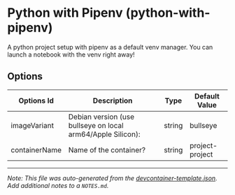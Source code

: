 
# Python with Pipenv (python-with-pipenv)

A python project setup with pipenv as a default venv manager. You can launch a notebook with the venv right away!

## Options

| Options Id | Description | Type | Default Value |
|-----|-----|-----|-----|
| imageVariant | Debian version (use bullseye on local arm64/Apple Silicon): | string | bullseye |
| containerName | Name of the container? | string | project-project |



---

_Note: This file was auto-generated from the [devcontainer-template.json](https://github.com/metinsenturk/template-starter/blob/main/src/python-with-pipenv/devcontainer-template.json).  Add additional notes to a `NOTES.md`._
